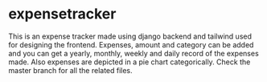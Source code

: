 # expensetracker
This is an expense tracker made using django backend and tailwind used for designing the frontend. Expenses, amount and category can be added and you can get a yearly, monthly, weekly and daily record of the expenses made. Also expenses are depicted in a pie chart categorically. Check the master branch for all the related files.
